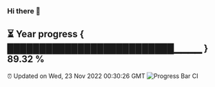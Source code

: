 ### Hi there 👋
⏳ Year progress { ██████████████████████████▁▁▁▁ } 89.32 %
---
⏰ Updated on Wed, 23 Nov 2022 00:30:26 GMT
![Progress Bar CI](https://github.com/Moyi321/Moyi321/workflows/Progress%20Bar%20CI/badge.svg)
